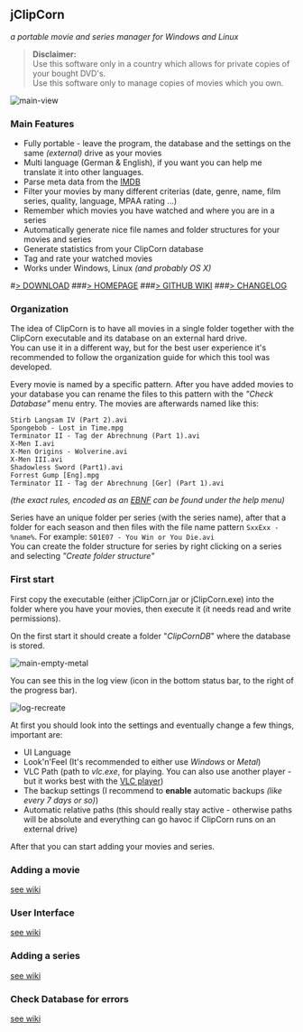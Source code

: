 jClipCorn
------------------
*a portable movie and series manager for Windows and Linux*



> **Disclaimer:**  
> Use this software only in a country which allows for private copies of your bought DVD's.  
> Use this software only to manage copies of movies which you own.  

![main-view](https://raw.github.com/Mikescher/jClipCorn/master/README-FILES/main-view.png)

### Main Features

 - Fully portable - leave the program, the database and the settings on the same *(external)* drive as your movies
 - Multi language (German & English), if you want you can help me translate it into other languages.
 - Parse meta data from the [IMDB](http://www.imdb.com/)
 - Filter your movies by many different criterias (date, genre, name, film series, quality, language, MPAA rating ...)
 - Remember which movies you have watched and where you are in a series
 - Automatically generate nice file names and folder structures for your movies and series
 - Generate statistics from your ClipCorn database
 - Tag and rate your watched movies
 - Works under Windows, Linux *(and probably OS X)*

#[> DOWNLOAD](http://www.github.com/Mikescher/jClipCorn/releases)
###[> HOMEPAGE](http://www.mikescher.de/programs/view/jClipCorn)
###[> GITHUB WIKI](https://github.com/Mikescher/jClipCorn/wiki)
###[> CHANGELOG](https://raw.githubusercontent.com/Mikescher/jClipCorn/master/changelog.txt)

### Organization

The idea of ClipCorn is to have all movies in a single folder together with the ClipCorn executable and its database on an external hard drive.  
You can use it in a different way, but for the best user experience it's recommended to follow the organization guide for which this tool was developed.

Every movie is named by a specific pattern. After you have added movies to your database you can rename the files to this pattern with the *"Check Database"* menu entry.
The movies are afterwards named like this:

~~~
Stirb Langsam IV (Part 2).avi
Spongebob - Lost in Time.mpg
Terminator II - Tag der Abrechnung (Part 1).avi
X-Men I.avi
X-Men Origins - Wolverine.avi
X-Men III.avi
Shadowless Sword (Part1).avi
Forrest Gump [Eng].mpg
Terminator II - Tag der Abrechnung [Ger] (Part 1).avi
~~~
*(the exact rules, encoded as an [EBNF](https://en.wikipedia.org/wiki/Extended_Backus%E2%80%93Naur_Form) can be found under the help menu)*

Series have an unique folder per series (with the series name), after that a folder for each season and then files with the file name pattern `SxxExx - %name%`. For example: `S01E07 - You Win or You Die.avi`  
You can create the folder structure for series by right clicking on a series and selecting *"Create folder structure"*

### First start

First copy the executable (either jClipCorn.jar or jClipCorn.exe) into the folder where you have your movies, then execute it (it needs read and write permissions).

On the first start it should create a folder "*ClipCornDB*" where the database is stored.

![main-empty-metal](https://raw.github.com/Mikescher/jClipCorn/master/README-FILES/main-empty-metal.png)

You can see this in the log view (icon in the bottom status bar, to the right of the progress bar).

![log-recreate](https://raw.github.com/Mikescher/jClipCorn/master/README-FILES/log-recreate.png)

At first you should look into the settings and eventually change a few things, important are:

 - UI Language
 - Look'n'Feel (It's recommended to either use *Windows* or *Metal*)
 - VLC Path (path to *vlc.exe*, for playing. You can also use another player - but it works best with the [VLC player](http://www.videolan.org/vlc/))
 - The backup settings (I recommend to **enable** automatic backups *(like every 7 days or so)*)
 - Automatic relative paths (this should really stay active - otherwise paths will be absolute and everything can go havoc if ClipCorn runs on an external drive)

After that you can start adding your movies and series.

### Adding a movie

[see wiki](https://github.com/Mikescher/jClipCorn/wiki/Add-new-movie)

### User Interface

[see wiki](https://github.com/Mikescher/jClipCorn/wiki/User-Interface)

### Adding a series

[see wiki](https://github.com/Mikescher/jClipCorn/wiki/Add-new-series)

### Check Database for errors

[see wiki](https://github.com/Mikescher/jClipCorn/wiki/Check-database)